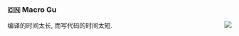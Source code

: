 ### :cn: Macro Gu
<img align="right" src="https://github-readme-stats.vercel.app/api?username=fouber&show_icons=true&icon_color=0366d6&text_color=24292e&bg_color=ffffff&hide_title=true" />

编译的时间太长, 而写代码的时间太短.
